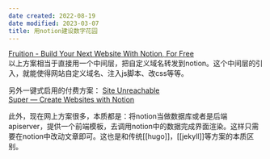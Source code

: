 ```yaml
---
date created: 2022-08-19
date modified: 2023-03-07
title: 用notion建设数字花园
---
```


[Fruition - Build Your Next Website With Notion, For Free](https://fruitionsite.com/)  
以上方案相当于直接用一个中间层，把自定义域名转发到notion。这个中间层的引入，就能使得网站自定义域名、注入js脚本、改css等等。

另外一键式启用的付费方案：
[Site Unreachable](https://popsy.co/)  
[Super — Create Websites with Notion](https://super.so/)

此外，现在网上方案很多，本质都是：将notion当做数据库或者是后端apiserver，提供一个前端模板，去调用notion中的数据完成界面渲染。这样只需要在notion中改动文章即可。这也是和传统[[hugo]]，[[jekyll]]等方案的本质区别。
